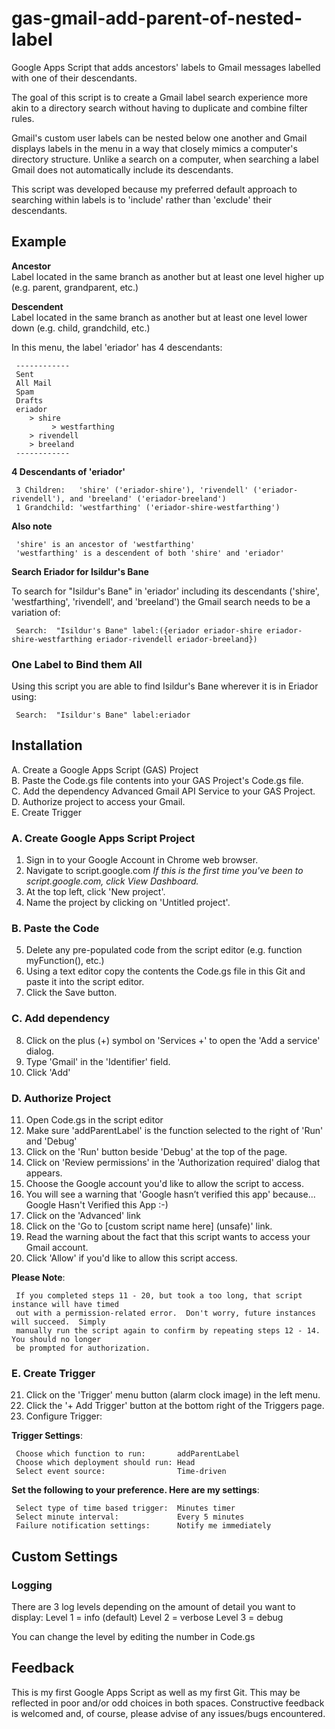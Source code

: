 # gas-gmail-add-parent-of-nested-label

Google Apps Script that adds ancestors' labels to Gmail messages labelled with one of their descendants.

The goal of this script is to create a Gmail label search experience more akin to a directory search without having to duplicate and combine filter rules. 

Gmail's custom user labels can be nested below one another and Gmail displays labels in the menu in a way that closely mimics a computer's directory structure. Unlike a search on a computer, when searching a label Gmail does not automatically include its descendants. 

This script was developed because my preferred default approach to searching within labels is to 'include' rather than 'exclude' their descendants.

## Example  
**Ancestor**  
Label located in the same branch as another but at least one level higher up (e.g. parent, grandparent, etc.)  
   
**Descendent**  
Label located in the same branch as another but at least one level lower down (e.g. child, grandchild, etc.)  

In this menu, the label 'eriador' has 4 descendants:  

     ------------
     Sent
     All Mail 
     Spam
     Drafts
     eriador
        > shire
             > westfarthing
        > rivendell
        > breeland
     ------------   

  
**4 Descendants of 'eriador'**  

     3 Children:   'shire' ('eriador-shire'), 'rivendell' ('eriador-rivendell'), and 'breeland' ('eriador-breeland')
     1 Grandchild: 'westfarthing' ('eriador-shire-westfarthing') 
     
**Also note**

     'shire' is an ancestor of 'westfarthing'  
     'westfarthing' is a descendent of both 'shire' and 'eriador'
     

**Search Eriador for Isildur's Bane**  
  
To search for "Isildur's Bane" in 'eriador' including its descendants ('shire', 'westfarthing', 'rivendell', and 'breeland') the Gmail search needs to be a variation of:

     Search:  "Isildur's Bane" label:({eriador eriador-shire eriador-shire-westfarthing eriador-rivendell eriador-breeland})
   
   
### One Label to Bind them All  
Using this script you are able to find Isildur's Bane wherever it is in Eriador using:  

     Search:  "Isildur's Bane" label:eriador  

## Installation  
   
A.  Create a Google Apps Script (GAS) Project  
B.  Paste the Code.gs file contents into your GAS Project's Code.gs file.  
C.  Add the dependency Advanced Gmail API Service to your GAS Project.  
D.  Authorize project to access your Gmail.  
E.  Create Trigger
  
### A. Create Google Apps Script Project
1. Sign in to your Google Account in Chrome web browser.
2. Navigate to script.google.com  *If this is the first time you've been to script.google.com, click View Dashboard.*
3. At the top left, click 'New project'.
4. Name the project by clicking on 'Untitled project'. 

### B. Paste the Code
5. Delete any pre-populated code from the script editor (e.g. function myFunction(), etc.)
6. Using a text editor copy the contents the Code.gs file in this Git and paste it into the script editor.
7. Click the Save button.

### C. Add dependency
8. Click on the plus (+) symbol on 'Services  +' to open the 'Add a service' dialog.
9. Type 'Gmail' in the 'Identifier' field.
10. Click 'Add'

### D. Authorize Project
11. Open Code.gs in the script editor
12. Make sure 'addParentLabel' is the function selected to the right of 'Run' and 'Debug'
13. Click on the 'Run' button beside 'Debug' at the top of the page.
14. Click on 'Review permissions' in the 'Authorization required' dialog that appears.
15. Choose the Google account you'd like to allow the script to access.
16. You will see a warning that 'Google hasn’t verified this app' because... Google Hasn't Verified this App :-)
17. Click on the 'Advanced' link
18. Click on the 'Go to [custom script name here] (unsafe)' link.
19. Read the warning about the fact that this script wants to access your Gmail account.    
20. Click 'Allow' if you'd like to allow this script access.

**Please Note**:

     If you completed steps 11 - 20, but took a too long, that script instance will have timed
     out with a permission-related error.  Don't worry, future instances will succeed.  Simply
     manually run the script again to confirm by repeating steps 12 - 14.  You should no longer
     be prompted for authorization.

### E. Create Trigger
21. Click on the 'Trigger' menu button (alarm clock image) in the left menu.
22. Click the '+  Add Trigger' button at the bottom right of the Triggers page.
23. Configure Trigger:  

**Trigger Settings**:  

     Choose which function to run:       addParentLabel  
     Choose which deployment should run: Head  
     Select event source:                Time-driven  

**Set the following to your preference.  Here are my settings**:  
    
     Select type of time based trigger:  Minutes timer  
     Select minute interval:             Every 5 minutes   
     Failure notification settings:      Notify me immediately   


## Custom Settings  
### Logging
There are 3 log levels depending on the amount of detail you want to display:
Level 1 = info (default)
Level 2 = verbose 
Level 3 = debug

You can change the level by editing the number in Code.gs

## Feedback
This is my first Google Apps Script as well as my first Git.  This may be reflected in poor and/or odd choices in both spaces. Constructive feedback is welcomed and, of course, please advise of any issues/bugs encountered.  



